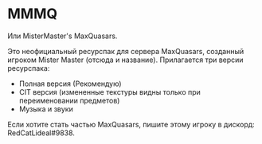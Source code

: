 # MMMQ
Или MisterMaster's MaxQuasars.

Это неофициальный ресурспак для сервера MaxQuasars, созданный игроком Mister Master (отсюда и название).
Прилагается три версии ресурспака:
- Полная версия (Рекомендую)
- CIT версия (измененные текстуры видны только при переименовании предметов)
- Музыка и звуки

Если хотите стать частью MaxQuasars, пишите этому игроку в дискорд: RedCatLideal#9838.

